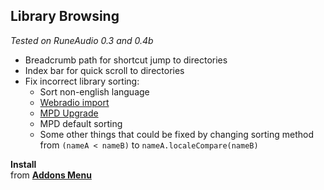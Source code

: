 Library Browsing
---
_Tested on RuneAudio 0.3 and 0.4b_

- Breadcrumb path for shortcut jump to directories
- Index bar for quick scroll to directories
- Fix incorrect library sorting:
	- Sort non-english language
	- [Webradio import](https://github.com/rern/RuneAudio/tree/master/webradio)
	- [MPD Upgrade](https://github.com/rern/RuneAudio/tree/master/mpd)
	- MPD default sorting
	- Some other things that could be fixed by changing sorting method from `(nameA < nameB)` to `nameA.localeCompare(nameB)`

**Install**  
from [**Addons Menu**](https://github.com/rern/RuneAudio_Addons)
